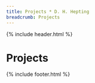 ```yaml
---
title: Projects * D. H. Hepting
breadcrumb: Projects
---
```

{% include header.html %}
<h1>
	Projects
</h1>
{% include footer.html %}
